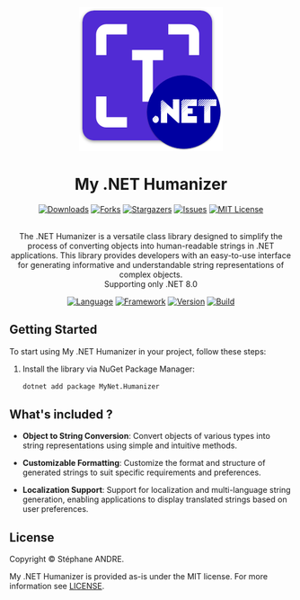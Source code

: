 <div id="top"></div>

<!-- PROJECT INFO -->
<br />
<div align="center">
  <a href="https://github.com/sandre58/MyNetHumanizer">
    <img src="images/logo.png" width="256" height="256">
  </a>

<h1 align="center">My .NET Humanizer</h1>

[![Downloads][downloads-shield]][downloads-url]
[![Forks][forks-shield]][forks-url]
[![Stargazers][stars-shield]][stars-url]
[![Issues][issues-shield]][issues-url]
[![MIT License][license-shield]][license-url]

  <p align="center">
    <br />
    The .NET Humanizer is a versatile class library designed to simplify the process of converting objects into human-readable strings in .NET applications. This library provides developers with an easy-to-use interface for generating informative and understandable string representations of complex objects.
    <br />
    Supporting only .NET 8.0
  </p>

[![Language][language-shield]][language-url]
[![Framework][framework-shield]][framework-url]
[![Version][version-shield]][version-url]
[![Build][build-shield]][build-url]

</div>

## Getting Started

To start using My .NET Humanizer in your project, follow these steps:

1. Install the library via NuGet Package Manager:
   ```bash
   dotnet add package MyNet.Humanizer

## What's included ?


- **Object to String Conversion**: Convert objects of various types into string representations using simple and intuitive methods.

- **Customizable Formatting**: Customize the format and structure of generated strings to suit specific requirements and preferences.

- **Localization Support**: Support for localization and multi-language string generation, enabling applications to display translated strings based on user preferences.

## License

Copyright © Stéphane ANDRE.

My .NET Humanizer is provided as-is under the MIT license. For more information see [LICENSE](./LICENSE).

<!-- MARKDOWN LINKS & IMAGES -->
<!-- https://www.markdownguide.org/basic-syntax/#reference-style-links -->
[language-shield]: https://img.shields.io/github/languages/top/sandre58/MyNetHumanizer
[language-url]: https://github.com/sandre58/MyNetHumanizer
[forks-shield]: https://img.shields.io/github/forks/sandre58/MyNetHumanizer?style=for-the-badge
[forks-url]: https://github.com/sandre58/MyNetHumanizer/network/members
[stars-shield]: https://img.shields.io/github/stars/sandre58/MyNetHumanizer?style=for-the-badge
[stars-url]: https://github.com/sandre58/MyNetHumanizer/stargazers
[issues-shield]: https://img.shields.io/github/issues/sandre58/MyNetHumanizer?style=for-the-badge
[issues-url]: https://github.com/sandre58/MyNetHumanizer/issues
[license-shield]: https://img.shields.io/github/license/sandre58/MyNetHumanizer?style=for-the-badge
[license-url]: https://github.com/sandre58/MyNetHumanizer/blob/main/LICENSE
[build-shield]: https://img.shields.io/github/actions/workflow/status/sandre58/MyNetHumanizer/ci.yml?logo=github&label=CI
[build-url]: https://github.com/sandre58/MyNetHumanizer/actions
[downloads-shield]: https://img.shields.io/github/downloads/sandre58/MyNetHumanizer/total?style=for-the-badge
[downloads-url]: https://github.com/sandre58/MyNetHumanizer/releases
[framework-shield]: https://img.shields.io/badge/.NET-8.0-purple
[framework-url]: https://github.com/sandre58/MyNetHumanizer/tree/main/src/MyNet.Humanizer
[version-shield]: https://img.shields.io/nuget/v/MyNet.Humanizer
[version-url]: https://github.com/sandre58/MyNetHumanizer/pkgs/nuget/MyNet.Humanizer